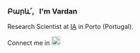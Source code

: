 ### Բարև՛, &nbsp;  I'm Vardan

<!--
<a href="https://github.com/vadibekyan">
  <img align="center" src="https://github-readme-stats.vercel.app/api?username=vadibekyan&theme=radical" />
</a>
<a href="https://github.com/vadibekyan">
  <img align="center" src="https://github-readme-stats.vercel.app/api/top-langs/?username=vadibekyan&layout=compact&theme=radical" />
</a>
-->

Research Scientist at [IA](http://www.iastro.pt/index.html) in Porto (Portugal).

Connect me in <a href="https://www.linkedin.com/in/vardan-adibekyan/"><img src=https://content.linkedin.com/content/dam/me/business/en-us/amp/brand-site/v2/bg/LI-Bug.svg.original.svg height="20px"/><a/>

<!--
**vadibekyan/vadibekyan** is a ✨ _special_ ✨ repository because its `README.md` (this file) appears on your GitHub profile.

Here are some ideas to get you started:

- 🔭 I’m currently working on ...
- 🌱 I’m currently learning ...
- 👯 I’m looking to collaborate on ...
- 🤔 I’m looking for help with ...
- 💬 Ask me about ...
- 📫 How to reach me: ...
- 😄 Pronouns: ...
- ⚡ Fun fact: ...
-->
